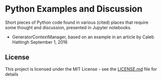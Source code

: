 # Python Examples and Discussion

Short pieces of Python code found in various (cited) places that require some thought and discussion, presented in Jupyter notebooks.


* GeneratorContextManager, based on an example in an article by Caleb Hattingh September 1, 2016

## License

This project is licensed under the MIT License - see the [LICENSE.md](LICENSE.md) file for details


